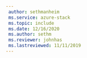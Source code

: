 ```yaml
---
 author: sethmanheim
 ms.service: azure-stack
 ms.topic: include
 ms.date: 12/16/2020
 ms.author: sethm
 ms.reviewer: johnhas
 ms.lastreviewed: 11/11/2019
---
```


